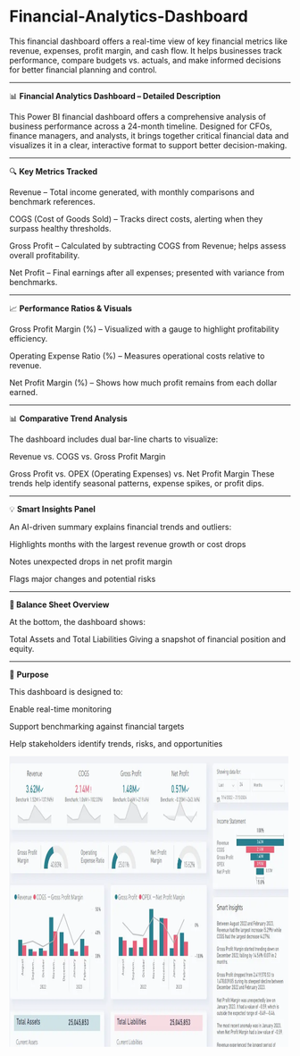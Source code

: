 # Financial-Analytics-Dashboard



This financial dashboard offers a real-time view of key financial metrics like revenue, expenses, profit margin, and cash flow. It helps businesses track performance, compare budgets vs. actuals, and make informed decisions for better financial planning and control.

-------------------------------------------------------------------------------------------
📊 **Financial Analytics Dashboard – Detailed Description**



This Power BI financial dashboard offers a comprehensive analysis of business performance across a 24-month timeline. Designed for CFOs, finance managers, and analysts, it brings together critical financial data and visualizes it in a clear, interactive format to support better decision-making.


-------------------------------------------------------------------------------------------
🔍 **Key Metrics Tracked**



Revenue – Total income generated, with monthly comparisons and benchmark references.

COGS (Cost of Goods Sold) – Tracks direct costs, alerting when they surpass healthy thresholds.

Gross Profit – Calculated by subtracting COGS from Revenue; helps assess overall profitability.

Net Profit – Final earnings after all expenses; presented with variance from benchmarks.


-------------------------------------------------------------------------------------------
📈 **Performance Ratios & Visuals**



Gross Profit Margin (%) – Visualized with a gauge to highlight profitability efficiency.

Operating Expense Ratio (%) – Measures operational costs relative to revenue.

Net Profit Margin (%) – Shows how much profit remains from each dollar earned.


-------------------------------------------------------------------------------------------
📊 **Comparative Trend Analysis**



The dashboard includes dual bar-line charts to visualize:

Revenue vs. COGS vs. Gross Profit Margin

Gross Profit vs. OPEX (Operating Expenses) vs. Net Profit Margin
These trends help identify seasonal patterns, expense spikes, or profit dips.


-------------------------------------------------------------------------------------------
💡 **Smart Insights Panel**



An AI-driven summary explains financial trends and outliers:

Highlights months with the largest revenue growth or cost drops

Notes unexpected drops in net profit margin

Flags major changes and potential risks


-------------------------------------------------------------------------------------------
**📑 Balance Sheet Overview**



At the bottom, the dashboard shows:

Total Assets and Total Liabilities
Giving a snapshot of financial position and equity.


-------------------------------------------------------------------------------------------
🎯 **Purpose**



This dashboard is designed to:

Enable real-time monitoring

Support benchmarking against financial targets

Help stakeholders identify trends, risks, and opportunities

<img src="https://github.com/rajibsahani-29/Financial-Analytics-Dashboard/blob/main/Financial-Analytics-Dashboard.png" alt="Image" width="500" height="520">
